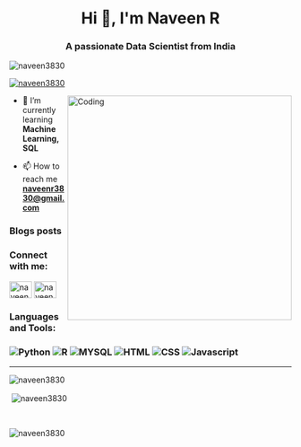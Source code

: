 <h1 align="center">Hi 👋, I'm Naveen R</h1>
<h3 align="center">A passionate Data Scientist from India</h3>

<p align="left"> <img src="https://komarev.com/ghpvc/?username=naveen3830&label=Profile%20views&color=0e75b6&style=flat" alt="naveen3830" /> </p>

<p align="left"> <a href="https://twitter.com/naveen3830" target="blank"><img src="https://img.shields.io/twitter/follow/naveen3830?logo=twitter&style=for-the-badge" alt="naveen3830" /></a> </p>

<img align="right" alt="Coding" width="400" src="https://user-images.githubusercontent.com/74038190/212748830-4c709398-a386-4761-84d7-9e10b98fbe6e.gif">

- 🌱 I’m currently learning **Machine Learning, SQL**

- 📫 How to reach me **naveenr3830@gmail.com**

### Blogs posts
<!-- BLOG-POST-LIST:START -->
<!-- BLOG-POST-LIST:END -->

<h3 align="left">Connect with me:</h3>
<p align="left">
<a href="https://twitter.com/naveen3830" target="blank"><img align="center" src="https://raw.githubusercontent.com/rahuldkjain/github-profile-readme-generator/master/src/images/icons/Social/twitter.svg" alt="naveen3830" height="30" width="40" /></a>
<a href="https://kaggle.com/naveen1729" target="blank"><img align="center" src="https://raw.githubusercontent.com/rahuldkjain/github-profile-readme-generator/master/src/images/icons/Social/kaggle.svg" alt="naveen1729" height="30" width="40" /></a>
</p>

<h3 align="left">Languages and Tools:</h3>
<h3 align="left">
<img alt="Python" src="https://img.shields.io/badge/Python-3776AB.svg?style=for-the-badge&logo=Python&logoColor=white"/>
<img alt="R" src="https://img.shields.io/badge/RStudio-75AADB.svg?style=for-the-badge&logo=RStudio&logoColor=white"/>
<img alt="MYSQL" src="https://img.shields.io/badge/MySQL-4479A1.svg?style=for-the-badge&logo=MySQL&logoColor=white"/>
<img alt="HTML" src="https://img.shields.io/badge/HTML5-E34F26.svg?style=for-the-badge&logo=HTML5&logoColor=white"/>
<img alt="CSS" src="https://img.shields.io/badge/CSS3-1572B6.svg?style=for-the-badge&logo=CSS3&logoColor=white"/>
<img alt="Javascript" src="https://img.shields.io/badge/JavaScript-F7DF1E.svg?style=for-the-badge&logo=JavaScript&logoColor=black"/>
</h3>
<hr>

<p><img align="left" src="https://github-readme-stats.vercel.app/api/top-langs?username=naveen3830&show_icons=true&locale=en&layout=compact" alt="naveen3830" /></p>
<br>
<p>&nbsp;<img align="center" src="https://github-readme-stats.vercel.app/api?username=naveen3830&show_icons=true&locale=en" alt="naveen3830" /></p>
<br>
<p><img align="center" src="https://github-readme-streak-stats.herokuapp.com/?user=naveen3830&" alt="naveen3830" /></p>
